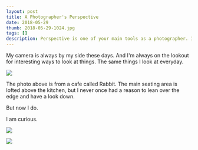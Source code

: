 ```yaml
--- 
layout: post
title: A Photographer's Perspective
date: 2018-05-29
thumb: 2018-05-29-1024.jpg
tags: []
description: Perspective is one of your main tools as a photographer. It's your opportunity to show the world what you see. 
---
```


My camera is always by my side these days. And I'm always on the lookout for interesting ways to look at things. The same things I look at everyday.

![](/public/images/2018-05-29-1-1024.jpg)

The photo above is from a cafe called Rabbit. The main seating area is lofted above the kitchen, but I never once had a reason to lean over the edge and have a look down. 

But now I do.

I am curious.

![](/public/images/2018-05-29-2-1024.jpg)

![](/public/images/2018-05-29-3-1024.jpg)
